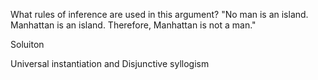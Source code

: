 What rules of inference are used in this argument? "No man is an island. Manhattan is an island. Therefore, Manhattan is not a man."

Soluiton

Universal instantiation and Disjunctive syllogism
